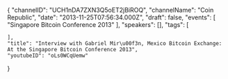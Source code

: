{
    "channelID": "UCH1nDA7ZXN3Q5oET2jBiROQ",
    "channelName": "Coin Republic",
    "date": "2013-11-25T07:56:34.000Z",
    "draft": false,
    "events": [
        "Singapore Bitcoin Conference 2013"
    ],
    "speakers": [],
    "tags": [

    ],
    "title": "Interview with Gabriel Mir\u00f3n, Mexico Bitcoin Exchange: At the Singapore Bitcoin Conference 2013",
    "youtubeID": "oLs0WCqUemw"
}
